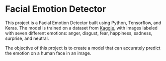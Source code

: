 # Facial Emotion Detector

This project is a Facial Emotion Detector built using Python, Tensorflow, and Keras. The model is trained on a dataset from [Kaggle](www.kaggle.com/nadinejackson1/facial-emotion-detector), with images labeled with seven different emotions: anger, disgust, fear, happiness, sadness, surprise, and neutral.

The objective of this project is to create a model that can accurately predict the emotion on a human face in an image.
